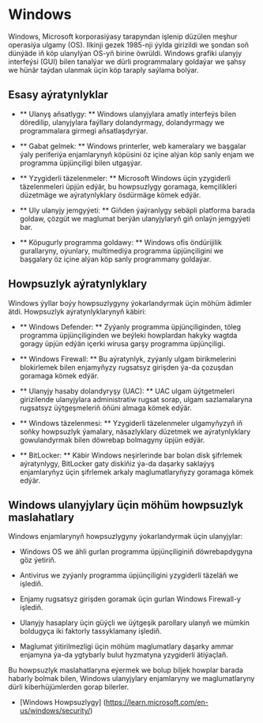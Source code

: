 # Windows

Windows, Microsoft korporasiýasy tarapyndan işlenip düzülen meşhur operasiýa ulgamy (OS). Ilkinji gezek 1985-nji ýylda girizildi we şondan soň dünýäde iň köp ulanylýan OS-yň birine öwrüldi. Windows grafiki ulanyjy interfeýsi (GUI) bilen tanalýar we dürli programmalary goldaýar we şahsy we hünär taýdan ulanmak üçin köp taraply saýlama bolýar.

## Esasy aýratynlyklar

- ** Ulanyş aňsatlygy: ** Windows ulanyjylara amatly interfeýs bilen döredilip, ulanyjylara faýllary dolandyrmagy, dolandyrmagy we programmalara girmegi aňsatlaşdyrýar.

- ** Gabat gelmek: ** Windows printerler, web kameralary we başgalar ýaly periferiýa enjamlarynyň köpüsini öz içine alýan köp sanly enjam we programma üpjünçiligi bilen utgaşýar.

- ** Yzygiderli täzelenmeler: ** Microsoft Windows üçin yzygiderli täzelenmeleri üpjün edýär, bu howpsuzlygy goramaga, kemçilikleri düzetmäge we aýratynlyklary ösdürmäge kömek edýär.

- ** Uly ulanyjy jemgyýeti: ** Giňden ýaýranlygy sebäpli platforma barada goldaw, çözgüt we maglumat berýän ulanyjylaryň giň onlaýn jemgyýeti bar.

- ** Köpugurly programma goldawy: ** Windows ofis öndürijilik gurallaryny, oýunlary, multimediýa programma üpjünçiligini we başgalary öz içine alýan köp sanly programmany goldaýar.

## Howpsuzlyk aýratynlyklary

Windows ýyllar boýy howpsuzlygyny ýokarlandyrmak üçin möhüm ädimler ätdi. Howpsuzlyk aýratynlyklarynyň käbiri:

- ** Windows Defender: ** Zyýanly programma üpjünçiliginden, töleg programma üpjünçiliginden we beýleki howplardan hakyky wagtda goragy üpjün edýän içerki wirusa garşy programma üpjünçiligi.

- ** Windows Firewall: ** Bu aýratynlyk, zyýanly ulgam birikmelerini blokirlemek bilen enjamyňyzy rugsatsyz girişden ýa-da çozuşdan goramaga kömek edýär.

- ** Ulanyjy hasaby dolandyryşy (UAC): ** UAC ulgam üýtgetmeleri girizilende ulanyjylara administratiw rugsat sorap, ulgam sazlamalaryna rugsatsyz üýtgeşmeleriň öňüni almaga kömek edýär.

- ** Windows täzelenmesi: ** Yzygiderli täzelenmeler ulgamyňyzyň iň soňky howpsuzlyk ýamalary, näsazlyklary düzetmek we aýratynlyklary gowulandyrmak bilen döwrebap bolmagyny üpjün edýär.

- ** BitLocker: ** Käbir Windows neşirlerinde bar bolan disk şifrlemek aýratynlygy, BitLocker gaty diskiňiz ýa-da daşarky saklaýyş enjamlaryňyz üçin şifrlemek arkaly maglumatlaryňyzy goramaga kömek edýär.

## Windows ulanyjylary üçin möhüm howpsuzlyk maslahatlary

Windows enjamlarynyň howpsuzlygyny ýokarlandyrmak üçin ulanyjylar:

- Windows OS we ähli gurlan programma üpjünçiliginiň döwrebapdygyna göz ýetiriň.

- Antivirus we zyýanly programma üpjünçiligini yzygiderli täzeläň we işlediň.

- Enjamy rugsatsyz girişden goramak üçin gurlan Windows Firewall-y işlediň.

- Ulanyjy hasaplary üçin güýçli we üýtgeşik parollary ulanyň we mümkin boldugyça iki faktorly tassyklamany işlediň.

- Maglumat ýitirilmezligi üçin möhüm maglumatlary daşarky ammar enjamyna ýa-da ygtybarly bulut hyzmatyna yzygiderli ätiýaçlaň.

Bu howpsuzlyk maslahatlaryna eýermek we bolup biljek howplar barada habarly bolmak bilen, Windows ulanyjylary enjamlaryny we maglumatlaryny dürli kiberhüjümlerden gorap bilerler.

- [Windows Howpsuzlygy] (https://learn.microsoft.com/en-us/windows/security/)